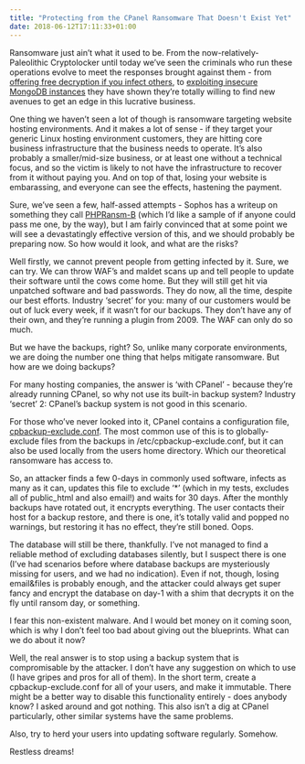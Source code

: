 ```yaml
---
title: "Protecting from the CPanel Ransomware That Doesn't Exist Yet"
date: 2018-06-12T17:11:33+01:00
---
```


Ransomware just ain’t what it used to be. From the now-relatively-Paleolithic Cryptolocker until today we’ve seen the criminals who run these operations evolve to meet the responses brought against them - from [offering free decryption if you infect others](https://www.wired.com/2016/12/popcorn-time-ransomware/), to [exploiting insecure MongoDB instances](http://www.computerworld.com/article/3157766/linux/mongodb-ransomware-attacks-and-lessons-learned.html) they have shown they’re totally willing to find new avenues to get an edge in this lucrative business.

One thing we haven’t seen a lot of though is ransomware targeting website hosting environments. And it makes a lot of sense - if they target your generic Linux hosting environment customers, they are hitting core business infrastructure that the business needs to operate. It’s also probably a smaller/mid-size business, or at least one without a technical focus, and so the victim is likely to not have the infrastructure to recover from it without paying you. And on top of that, losing your website is embarassing, and everyone can see the effects, hastening the payment.

Sure, we’ve seen a few, half-assed attempts - Sophos has a writeup on something they call [PHPRansm-B](https://nakedsecurity.sophos.com/2016/03/02/php-ransomware-attacks-blogs-websites-content-managers-and-more/) (which I’d like a sample of if anyone could pass me one, by the way), but I am fairly convinced that at some point we will see a devastatingly effective version of this, and we should probably be preparing now. So how would it look, and what are the risks?

Well firstly, we cannot prevent people from getting infected by it. Sure, we can try. We can throw WAF’s and maldet scans up and tell people to update their software until the cows come home. But they will still get hit via unpatched software and bad passwords. They do now, all the time, despite our best efforts. Industry ‘secret’ for you: many of our customers would be out of luck every week, if it wasn’t for our backups. They don’t have any of their own, and they’re running a plugin from 2009. The WAF can only do so much.

But we have the backups, right? So, unlike many corporate environments, we are doing the number one thing that helps mitigate ransomware. But how are we doing backups?

For many hosting companies, the answer is ‘with CPanel’ - because they’re already running CPanel, so why not use its built-in backup system? Industry ‘secret’ 2: CPanel’s backup system is not good in this scenario.

For those who’ve never looked into it, CPanel contains a configuration file, [cpbackup-exclude.conf](https://documentation.cpanel.net/display/CKB/How+to+Exclude+Files+From+Backups). The most common use of this is to globally-exclude files from the backups in /etc/cpbackup-exclude.conf, but it can also be used locally from the users home directory. Which our theoretical ransomware has access to.

So, an attacker finds a few 0-days in commonly used software, infects as many as it can, updates this file to exclude ‘*’ (which in my tests, excludes all of public_html and also email!) and waits for 30 days. After the monthly backups have rotated out, it encrypts everything. The user contacts their host for a backup restore, and there is one, it’s totally valid and popped no warnings, but restoring it has no effect, they’re still boned. Oops.

The database will still be there, thankfully. I’ve not managed to find a reliable method of excluding databases silently, but I suspect there is one (I’ve had scenarios before where database backups are mysteriously missing for users, and we had no indication). Even if not, though, losing email&files is probably enough, and the attacker could always get super fancy and encrypt the database on day-1 with a shim that decrypts it on the fly until ransom day, or something.

I fear this non-existent malware. And I would bet money on it coming soon, which is why I don’t feel too bad about giving out the blueprints. What can we do about it now?

Well, the real answer is to stop using a backup system that is compromisable by the attacker. I don’t have any suggestion on which to use (I have gripes and pros for all of them). In the short term, create a cpbackup-exclude.conf for all of your users, and make it immutable. There might be a better way to disable this functionality entirely - does anybody know? I asked around and got nothing. This also isn’t a dig at CPanel particularly, other similar systems have the same problems.

Also, try to herd your users into updating software regularly. Somehow.

Restless dreams!
